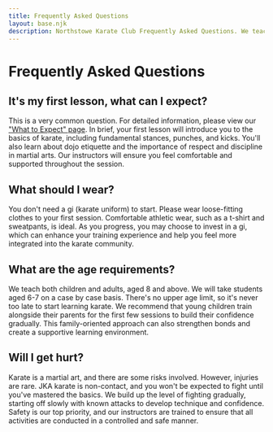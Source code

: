 ```yaml
---
title: Frequently Asked Questions
layout: base.njk
description: Northstowe Karate Club Frequently Asked Questions. We teach both children and adults, aged 8+. Please wear comfortable loose clothing to your first lesson.
---
```

# Frequently Asked Questions

## It's my first lesson, what can I expect? 

This is a very common question. For detailed information, please view our ["What to Expect" page](/training/whattoexpect/). In brief, your first lesson will introduce you to the basics of karate, including fundamental stances, punches, and kicks. You'll also learn about dojo etiquette and the importance of respect and discipline in martial arts. Our instructors will ensure you feel comfortable and supported throughout the session.

## What should I wear? 

You don't need a gi (karate uniform) to start. Please wear loose-fitting clothes to your first session. Comfortable athletic wear, such as a t-shirt and sweatpants, is ideal. As you progress, you may choose to invest in a gi, which can enhance your training experience and help you feel more integrated into the karate community.

## What are the age requirements? 
We teach both children and adults, aged 8 and above. We will take students aged 6-7 on a case by case basis. There's no upper age limit, so it's never too late to start learning karate. We recommend that young children train alongside their parents for the first few sessions to build their confidence gradually. This family-oriented approach can also strengthen bonds and create a supportive learning environment.

## Will I get hurt? 

Karate is a martial art, and there are some risks involved. However, injuries are rare. JKA karate is non-contact, and you won't be expected to fight until you've mastered the basics. We build up the level of fighting gradually, starting off slowly with known attacks to develop technique and confidence. Safety is our top priority, and our instructors are trained to ensure that all activities are conducted in a controlled and safe manner.
